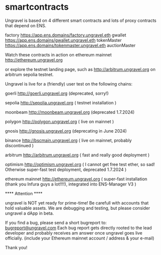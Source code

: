 # smartcontracts
Ungravel is based on 4 different smart contracts and lots of proxy contracts that depend on ENS.

factory        https://app.ens.domains/factory.ungravel.eth
gwallet        https://app.ens.domains/gwallet.ungravel.eth
tokenMaster    https://app.ens.domains/tokenmaster.ungravel.eth
auctionMaster


Watch these contracts in action on ethereum mainnet  http://ethereum.ungravel.org

or explore the testnet landing page, such as http://arbitrum.ungravel.org on arbitrum sepolia testnet.



Ungravel is live for a (friendly) user test on the following chains:

goerli            http://goerli.ungravel.org          (deprecated, sorry!)

sepolia           http://sepolia.ungravel.org         ( testnet installation )

moonbeam          http://moonbeam.ungravel.org        (deprecated 1.7.2024)

polygon           http://polygon.ungravel.org         ( live on mainnet )

gnosis            http://gnosis.ungravel.org          (deprecating in June 2024)

binance           http://bscmain.ungravel.org         ( live on mainnet, probably discontinued )

arbitrum          http://arbitrum.ungravel.org        ( fast and really good deployment )

optimism          http://optimism.ungravel.org        ( I cannot get free test ether, so sad! Otherwise super-fast test deployment, deprecated 1.7.2024 )

ethereum mainnet  http://ethereum.ungravel.org        ( super-fast installation (thank you Infura guys a lot!!!!), integrated into ENS-Manager V3 )



**** Attention ****

ungravel is NOT yet ready for prime-time! Be carefull with accounts that hold valuable assets. We are debugging and testing, but please consider ungravel a dApp in beta.


If you find a bug, please send a short bugreport to: bugreport@ungravel.com
Each bug report gets directly rooted to the lead developer and probably receives am answer once ungravel goes live officially. (include your Ethereum mainnet account / address & your e-mail)

Thank you!
